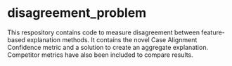 # disagreement_problem
This respository contains code to measure disagreement between feature-based explanation methods. It contains the novel Case Alignment Confidence metric and a solution to create an aggregate explanation. Competitor metrics have also been included to compare results.
